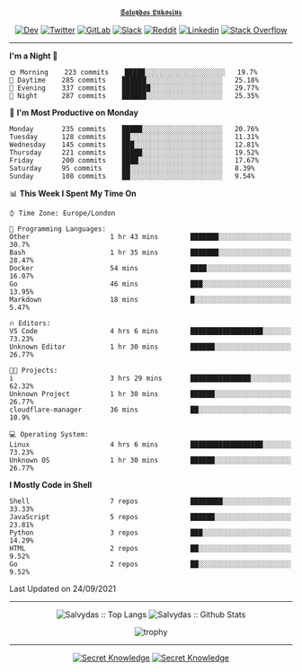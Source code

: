 <div align="center">
  
[𝕾𝖆𝖑𝖛𝖞𝖉𝖆𝖘 𝕷𝖚𝖐𝖔𝖘𝖎𝖚𝖘](https://git.io/JJwwg)
  
[![Dev](https://img.shields.io/badge/-DEV-222222?style=flat-square&logo=dev.to&logoColor=white&link=https://dev.to/sso/)](https://dev.to/sso/)
[![Twitter](https://img.shields.io/badge/-Twitter-222222?style=flat-square&logo=twitter&logoColor=white&link=https://twitter.com/digital_wizz/)](https://twitter.com/digital_wizz/)
[![GitLab](https://img.shields.io/badge/-GitLab-222222?style=flat-square&logo=GitLab&logoColor=white&link=https://gitlab.com/ss-o/)](https://gitlab.com/ss-o/)
[![Slack](https://img.shields.io/badge/-Slack-222222?style=flat-square&logo=Slack&logoColor=white&link=https://digital-teams.slack.com/)](https://digital-teams.slack.com/)
[![Reddit](https://img.shields.io/badge/-Reddit-222222?style=flat-square&logo=Reddit&logoColor=white&link=https://https://www.reddit.com/user/ss-o/)](https://www.reddit.com/user/ss-o/)
[![Linkedin](https://img.shields.io/badge/-LinkedIn-222222?style=flat-square&logo=Linkedin&logoColor=white&link=https://www.linkedin.com/in/digital-clouds/)](https://www.linkedin.com/in/digital-clouds/)
[![Stack Overflow](https://img.shields.io/badge/-Stack%20Overflow-222222?style=flat-square&logo=stack-overflow&logoColor=white&link=https://stackoverflow.com/users/13893752/salvydas-lukosius)](https://stackoverflow.com/users/13893752/salvydas-lukosius)
  
</div>

---

<!--START_SECTION:waka-->
**I'm a Night 🦉** 

```text
🌞 Morning    223 commits    █████░░░░░░░░░░░░░░░░░░░░   19.7% 
🌆 Daytime    285 commits    ██████░░░░░░░░░░░░░░░░░░░   25.18% 
🌃 Evening    337 commits    ███████░░░░░░░░░░░░░░░░░░   29.77% 
🌙 Night      287 commits    ██████░░░░░░░░░░░░░░░░░░░   25.35%

```
📅 **I'm Most Productive on Monday** 

```text
Monday       235 commits    █████░░░░░░░░░░░░░░░░░░░░   20.76% 
Tuesday      128 commits    ██░░░░░░░░░░░░░░░░░░░░░░░   11.31% 
Wednesday    145 commits    ███░░░░░░░░░░░░░░░░░░░░░░   12.81% 
Thursday     221 commits    █████░░░░░░░░░░░░░░░░░░░░   19.52% 
Friday       200 commits    ████░░░░░░░░░░░░░░░░░░░░░   17.67% 
Saturday     95 commits     ██░░░░░░░░░░░░░░░░░░░░░░░   8.39% 
Sunday       108 commits    ██░░░░░░░░░░░░░░░░░░░░░░░   9.54%

```


📊 **This Week I Spent My Time On** 

```text
⌚︎ Time Zone: Europe/London

💬 Programming Languages: 
Other                    1 hr 43 mins        ███████░░░░░░░░░░░░░░░░░░   30.7% 
Bash                     1 hr 35 mins        ███████░░░░░░░░░░░░░░░░░░   28.47% 
Docker                   54 mins             ████░░░░░░░░░░░░░░░░░░░░░   16.07% 
Go                       46 mins             ███░░░░░░░░░░░░░░░░░░░░░░   13.95% 
Markdown                 18 mins             █░░░░░░░░░░░░░░░░░░░░░░░░   5.47%

🔥 Editors: 
VS Code                  4 hrs 6 mins        ██████████████████░░░░░░░   73.23% 
Unknown Editor           1 hr 30 mins        ██████░░░░░░░░░░░░░░░░░░░   26.77%

🐱‍💻 Projects: 
i                        3 hrs 29 mins       ███████████████░░░░░░░░░░   62.32% 
Unknown Project          1 hr 30 mins        ██████░░░░░░░░░░░░░░░░░░░   26.77% 
cloudflare-manager       36 mins             ██░░░░░░░░░░░░░░░░░░░░░░░   10.9%

💻 Operating System: 
Linux                    4 hrs 6 mins        ██████████████████░░░░░░░   73.23% 
Unknown OS               1 hr 30 mins        ██████░░░░░░░░░░░░░░░░░░░   26.77%

```

**I Mostly Code in Shell** 

```text
Shell                    7 repos             ████████░░░░░░░░░░░░░░░░░   33.33% 
JavaScript               5 repos             ██████░░░░░░░░░░░░░░░░░░░   23.81% 
Python                   3 repos             ███░░░░░░░░░░░░░░░░░░░░░░   14.29% 
HTML                     2 repos             ██░░░░░░░░░░░░░░░░░░░░░░░   9.52% 
Go                       2 repos             ██░░░░░░░░░░░░░░░░░░░░░░░   9.52%

```



 Last Updated on 24/09/2021
<!--END_SECTION:waka-->

---

<div align=center>

![Salvydas :: Top Langs](https://github-readme-stats.vercel.app/api/top-langs/?username=ss-o&langs_count=8&card_width=300&theme=blue-green&layout=compact)
![Salvydas :: Github Stats](https://github-readme-stats.vercel.app/api?username=ss-o&theme=blue-green&layout=compact&no-frame=true)
 
![trophy](https://github-profile-trophy.vercel.app/?username=ss-o&theme=darkhub&rank=SSS,SS,S,AAA,AA,A,B,C&no-frame=true)

---

[![Secret Knowledge](https://github-readme-stats.vercel.app/api/pin/?username=github&repo=government.github.com&card_width=150&theme=blue-green&layout=compact)](https://github.com/github/government.github.com)
[![Secret Knowledge](https://github-readme-stats.vercel.app/api/pin/?username=ss-o&repo=the-book-of-secret-knowledge&card_width=150&theme=blue-green&layout=compact)](https://github.com/ss-o/the-book-of-secret-knowledge)

</div>
